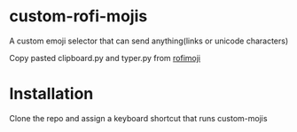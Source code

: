 # custom-rofi-mojis

A custom emoji selector that can send anything(links or unicode characters)

Copy pasted clipboard.py and typer.py from [rofimoji](https://github.com/fdw/rofimoji)

# Installation
Clone the repo and assign a keyboard shortcut that runs custom-mojis
